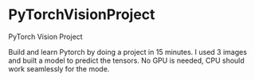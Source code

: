 # PyTorchVisionProject
PyTorch Vision Project

Build and learn Pytorch by doing a project in 15 minutes. I used 3 images and 
built a model to predict the tensors. 
No GPU is needed, CPU should work seamlessly for the mode. 
